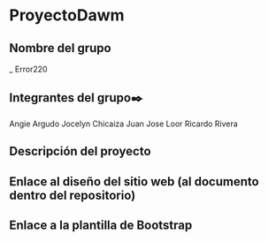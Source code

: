 # ProyectoDawm

## Nombre del grupo 
_ Error220

## Integrantes del grupo✒️
Angie Argudo
Jocelyn Chicaiza
Juan Jose Loor
Ricardo Rivera

## Descripción del proyecto


## Enlace al diseño del sitio web (al documento dentro del repositorio)


## Enlace a la plantilla de Bootstrap
